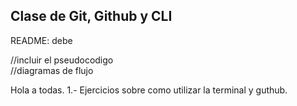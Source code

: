 ## Clase de Git, Github y  CLI

README: debe 

//incluir el pseudocodigo  
//diagramas de flujo

Hola a todas.
1.- Ejercicios  sobre como utilizar la terminal y guthub.
